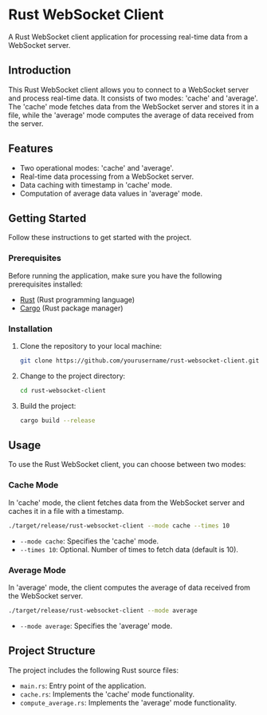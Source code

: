 # Rust WebSocket Client

A Rust WebSocket client application for processing real-time data from a WebSocket server.

## Introduction

This Rust WebSocket client allows you to connect to a WebSocket server and process real-time data. It consists of two modes: 'cache' and 'average'. The 'cache' mode fetches data from the WebSocket server and stores it in a file, while the 'average' mode computes the average of data received from the server.

## Features

- Two operational modes: 'cache' and 'average'.
- Real-time data processing from a WebSocket server.
- Data caching with timestamp in 'cache' mode.
- Computation of average data values in 'average' mode.

## Getting Started

Follow these instructions to get started with the project.

### Prerequisites

Before running the application, make sure you have the following prerequisites installed:

- [Rust](https://www.rust-lang.org/tools/install) (Rust programming language)
- [Cargo](https://doc.rust-lang.org/cargo/getting-started/installation.html) (Rust package manager)

### Installation

1. Clone the repository to your local machine:

   ```sh
   git clone https://github.com/yourusername/rust-websocket-client.git
   ```

2. Change to the project directory:

   ```sh
   cd rust-websocket-client
   ```

3. Build the project:

   ```sh
   cargo build --release
   ```

## Usage

To use the Rust WebSocket client, you can choose between two modes:

### Cache Mode

In 'cache' mode, the client fetches data from the WebSocket server and caches it in a file with a timestamp.

```sh
./target/release/rust-websocket-client --mode cache --times 10
```

- `--mode cache`: Specifies the 'cache' mode.
- `--times 10`: Optional. Number of times to fetch data (default is 10).

### Average Mode

In 'average' mode, the client computes the average of data received from the WebSocket server.

```sh
./target/release/rust-websocket-client --mode average
```

- `--mode average`: Specifies the 'average' mode.

## Project Structure

The project includes the following Rust source files:

- `main.rs`: Entry point of the application.
- `cache.rs`: Implements the 'cache' mode functionality.
- `compute_average.rs`: Implements the 'average' mode functionality.

 